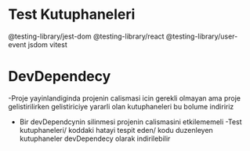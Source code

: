 # Test Kutuphaneleri

@testing-library/jest-dom
@testing-library/react
@testing-library/user-event
jsdom
vitest

# DevDependecy
-Proje yayinlandiginda projenin calismasi icin gerekli olmayan ama proje gelistirilirken gelistiriciye yararli olan kutuphaneleri bu bolume indiririz
- Bir devDependcynin silinmesi projenin calismasini etkilememeli
-Test kutuphaneleri/ koddaki hatayi tespit eden/ kodu duzenleyen kutuphaneler devDependecy olarak indirilebilir